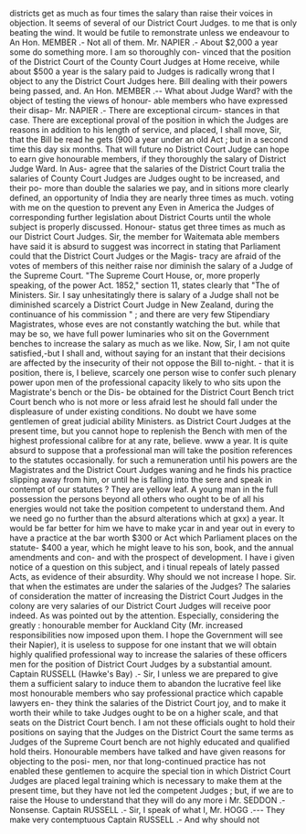 districts get as much as four times the salary than raise their voices in objection. It seems of several of our District Court Judges. to me that is only beating the wind. It would be futile to remonstrate unless we endeavour to An Hon. MEMBER .- Not all of them. Mr. NAPIER .- About $2,000 a year some do something more. I am so thoroughly con- vinced that the position of the District Court of the County Court Judges at Home receive, while about $500 a year is the salary paid to Judges is radically wrong that I object to any the District Court Judges here. Bill dealing with their powers being passed, and. An Hon. MEMBER .-- What about Judge Ward? with the object of testing the views of honour- able members who have expressed their disap- Mr. NAPIER .- There are exceptional circum- stances in that case. There are exceptional proval of the position in which the Judges are reasons in addition to his length of service, and placed, I shall move, Sir, that the Bill be read he gets (900 a year under an old Act ; but in a second time this day six months. That will future no District Court Judge can hope to earn give honourable members, if they thoroughly the salary of District Judge Ward. In Aus- agree that the salaries of the District Court tralia the salaries of County Court Judges are Judges ought to be increased, and their po- more than double the salaries we pay, and in sitions more clearly defined, an opportunity of India they are nearly three times as much. voting with me on the question to prevent any Even in America the Judges of corresponding further legislation about District Courts until the whole subject is properly discussed. Honour- status get three times as much as our District Court Judges. Sir, the member for Waitemata able members have said it is absurd to suggest was incorrect in stating that Parliament could that the District Court Judges or the Magis- tracy are afraid of the votes of members of this neither raise nor diminish the salary of a Judge of the Supreme Court. "The Supreme Court House, or, more properly speaking, of the power Act. 1852," section 11, states clearly that "The of Ministers. Sir. I say unhesitatingly there is salary of a Judge shall not be diminished scarcely a District Court Judge in New Zealand, during the continuance of his commission " ; and there are very few Stipendiary Magistrates, whose eves are not constantly watching the but. while that may be so, we have full power luminaries who sit on the Government benches to increase the salary as much as we like. Now, Sir, I am not quite satisfied,-but I shall and, without saying for an instant that their decisions are affected by the insecurity of their not oppose the Bill to-night. - that it is position, there is, I believe, scarcely one person wise to confer such plenary power upon men of the professional capacity likely to who sits upon the Magistrate's bench or the Dis- be obtained for the District Court Bench trict Court bench who is not more or less afraid lest he should fall under the displeasure of under existing conditions. No doubt we have some gentlemen of great judicial ability Ministers. as District Court Judges at the present time, but you cannot hope to replenish the Bench with men of the highest professional calibre for at any rate, believe. www a year. It is quite absurd to suppose that a professional man will take the position references to the statutes occasionally. for such a remuneration until his powers are the Magistrates and the District Court Judges waning and he finds his practice slipping away from him, or until he is falling into the sere and speak in contempt of our statutes ? They are yellow leaf. A young man in the full possession the persons beyond all others who ought to be of all his energies would not take the position competent to understand them. And we need go no further than the absurd alterations which at gxx) a year. It would be far better for him we have to make ycar in and year out in every to have a practice at the bar worth $300 or Act which Parliament places on the statute- $400 a year, which he might leave to his son, book, and the annual amendments and con- and with the prospect of development. I have i given notice of a question on this subject, and i tinual repeals of lately passed Acts, as evidence of their absurdity. Why should we not increase I hope. Sir. that when the estimates are under the salaries of the Judges? The salaries of consideration the matter of increasing the District Court Judges in the colony are very salaries of our District Court Judges will receive poor indeed. As was pointed out by the attention. Especially, considering the greatly : honourable member for Auckland City (Mr. increased responsibilities now imposed upon them. I hope the Government will see their Napier), it is useless to suppose for one instant that we will obtain highly qualified professional way to increase the salaries of these officers men for the position of District Court Judges by a substantial amount. Captain RUSSELL (Hawke's Bay) .- Sir, I unless we are prepared to give them a sufficient salary to induce them to abandon the lucrative feel like most honourable members who say professional practice which capable lawyers en- they think the salaries of the District Court joy, and to make it worth their while to take Judges ought to be on a higher scale, and that seats on the District Court bench. I am not these officials ought to hold their positions on saying that the Judges on the District Court the same terms as Judges of the Supreme Court bench are not highly educated and qualified hold theirs. Honourable members have talked and have given reasons for objecting to the posi- men, nor that long-continued practice has not enabled these gentlemen to acquire the special tion in which District Court Judges are placed legal training which is necessary to make them at the present time, but they have not led the competent Judges ; but, if we are to raise the House to understand that they will do any more i Mr. SEDDON .- Nonsense. Captain RUSSELL .- Sir, I speak of what I, Mr. HOGG .--- They make very contemptuous Captain RUSSELL .- And why should not 